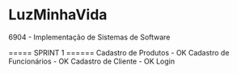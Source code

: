 LuzMinhaVida
============

6904 - Implementação de Sistemas de Software


===== SPRINT 1 ======
Cadastro de Produtos - OK
Cadastro de Funcionários - OK
Cadastro de Cliente - OK
Login
